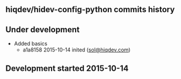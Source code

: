 hiqdev/hidev-config-python commits history
------------------------------------------

## Under development

- Added basics
    - a1a8158 2015-10-14 inited (sol@hiqdev.com)

## Development started 2015-10-14

